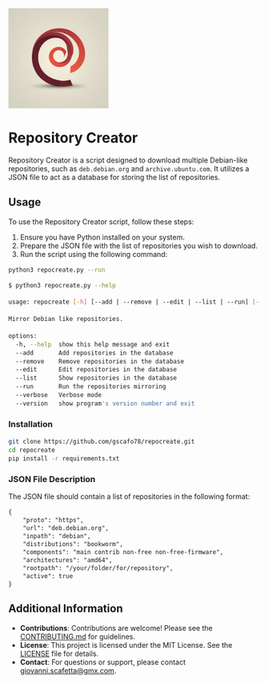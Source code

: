 <img src="https://github.com/gscafo78/repocreate/blob/main/img/RepositoryCreator.jpeg" alt="Repository Creator Logo" width="200" height="200">

# Repository Creator

Repository Creator is a script designed to download multiple Debian-like repositories, such as `deb.debian.org` and `archive.ubuntu.com`. It utilizes a JSON file to act as a database for storing the list of repositories.

## Usage

To use the Repository Creator script, follow these steps:

1. Ensure you have Python installed on your system.
2. Prepare the JSON file with the list of repositories you wish to download.
3. Run the script using the following command:
```bash
python3 repocreate.py --run
```

```bash
$ python3 repocreate.py --help

usage: repocreate [-h] [--add | --remove | --edit | --list | --run] [--verbose] [--version]

Mirror Debian like repositories.

options:
  -h, --help  show this help message and exit
  --add       Add repositories in the database
  --remove    Remove repositories in the database
  --edit      Edit repositories in the database
  --list      Show repositories in the database
  --run       Run the repositories mirroring
  --verbose   Verbose mode
  --version   show program's version number and exit

```


### Installation

```bash
git clone https://github.com/gscafo78/repocreate.git
cd repocreate
pip install -r requirements.txt
```

### JSON File Description

The JSON file should contain a list of repositories in the following format:

```
{
    "proto": "https",
    "url": "deb.debian.org",
    "inpath": "debian",
    "distributions": "bookworm",
    "components": "main contrib non-free non-free-firmware",
    "architectures": "amd64",
    "rootpath": "/your/folder/for/repository",
    "active": true
}
```


## Additional Information

- **Contributions**: Contributions are welcome! Please see the [CONTRIBUTING.md](CONTRIBUTING.md) for guidelines.
- **License**: This project is licensed under the MIT License. See the [LICENSE](LICENSE) file for details.
- **Contact**: For questions or support, please contact [giovanni.scafetta@gmx.com](mailto:giovanni.scafetta@gmx.com).